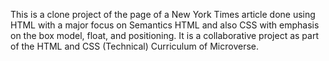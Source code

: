 This is a clone project of the page of a New York Times article done using HTML with a major focus on Semantics HTML and also CSS with emphasis on the box model, float, and positioning. It is a collaborative project as part of the HTML and CSS (Technical) Curriculum of Microverse.
